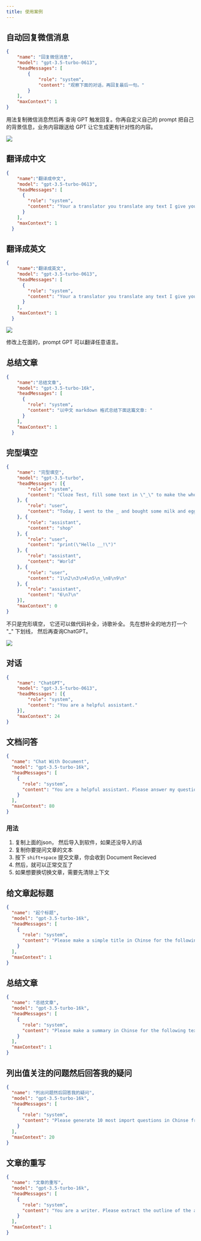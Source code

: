 ```yaml
---
title: 使用案例
---
```


## 自动回复微信消息
```json
{
    "name": "回复微信消息",
    "model": "gpt-3.5-turbo-0613",
    "headMessages": [
        {
            "role": "system",
            "content": "观察下面的对话，再回复最后一句。"
        }
    ],
    "maxContext": 1
}
```
用法复制微信消息然后再 查询 GPT 触发回复。你再自定义自己的 prompt 把自己的背景信息，业务内容跟送给 GPT 让它生成更有针对性的内容。 

![](https://ipfs.io/ipfs/QmbV39V3cCarNqCS8yXnhBL67CdeTwPUj7Zydr85ybBgVM?filename=e8831869-a2d7-4433-89b9-35f5db272626.gif)


## 翻译成中文
```json
{
    "name":"翻译成中文",
    "model": "gpt-3.5-turbo-0613",
    "headMessages": [
      {
        "role": "system",
        "content": "Your a translator you translate any text I give you into Chinese. Here is the message:"
      }
    ],
    "maxContext": 1
  }
```

## 翻译成英文
```json
{
    "name":"翻译成英文",
    "model": "gpt-3.5-turbo-0613",
    "headMessages": [
      {
        "role": "system",
        "content": "Your a translator you translate any text I give you into English. Here is the message:"
      }
    ],
    "maxContext": 1
  }
```

![](https://ipfs.ee/ipfs/QmWeYQJG8Tw41MNdqBX8H3RMPXLp4FEEdnTHtCGzjiXnFt/7c5ec8d0-a3d2-4d06-b649-316456390599.gif)

修改上在面的，prompt GPT 可以翻译任意语言。

## 总结文章
```json
{
    "name":"总结文章",
    "model": "gpt-3.5-turbo-16k",
    "headMessages": [
      {
        "role": "system",
        "content": "以中文 markdown 格式总结下面这篇文章: "
      }
    ],
    "maxContext": 1
  }
```

## 完型填空 
```json
{
    "name": "完型填空",
    "model": "gpt-3.5-turbo",
    "headMessages": [{
        "role": "system",
        "content": "Cloze Test, fill some text in \"_\" to make the whole content reasonable, just give me result, do not explain."
    }, {
        "role": "user",
        "content": "Today, I went to the _ and bought some milk and eggs."
    }, {
        "role": "assistant",
        "content": "shop"
    }, {
        "role": "user",
        "content": "print(\"Hello __!\")"
    }, {
        "role": "assistant",
        "content": "World"
    }, {
        "role": "user",
        "content": "1\n2\n3\n4\n5\n_\n8\n9\n"
    }, {
        "role": "assistant",
        "content": "6\n7\n"
    }],
    "maxContext": 0
}
```

不只是完形填空， 它还可以做代码补全，诗歌补全。 先在想补全的地方打一个 "_" 下划线， 然后再查询ChatGPT。

![](https://ipfs.ee/ipfs/QmRRcA8fbJ8V73h2e5hxkRDLDf2bsKcb9TurjXJCCADTRo/a159ab5f-e308-4d02-8d64-9c02ea0fc48e.gif)

## 对话

```json
{
    "name": "ChatGPT",
    "model": "gpt-3.5-turbo-0613",
    "headMessages": [{
        "role": "system",
        "content": "You are a helpful assistant."
    }],
    "maxContext": 24
}
```

## 文档问答
```json
{
  "name": "Chat With Document",
  "model": "gpt-3.5-turbo-16k",
  "headMessages": [
    {
      "role": "system",
      "content": "You are a helpful assistant. Please answer my questions by the article I give you next. When you receive the article reply me with \"Document Received!\" "
    }
  ],
  "maxContext": 80
}
```
### 用法
1. 复制上面的json， 然后导入到软件，如果还没导入的话
2. 复制你要提问文章的文本
3. 按下 `shift+space` 提交文章，你会收到 Document Recieved
4. 然后，就可以正常交互了
5. 如果想要换切换文章，需要先清除上下文

## 给文章起标题
```json
{
  "name": "起个标题",
  "model": "gpt-3.5-turbo-16k",
  "headMessages": [
    {
      "role": "system",
      "content": "Please make a simple title in Chinse for the following text:"
    }
  ],
  "maxContext": 1
}
```

## 总结文章
```json
{
  "name": "总结文章",
  "model": "gpt-3.5-turbo-16k",
  "headMessages": [
    {
      "role": "system",
      "content": "Please make a summary in Chinse for the following text:"
    }
  ],
  "maxContext": 1
}
```

## 列出值关注的问题然后回答我的疑问
```json
{
  "name": "列出问题然后回答我的疑问",
  "model": "gpt-3.5-turbo-16k",
  "headMessages": [
    {
      "role": "system",
      "content": "Please generate 10 most import questions in Chinse from the following text:"
    }
  ],
  "maxContext": 20
}
```

## 文章的重写
```json
{
  "name": "文章的重写",
  "model": "gpt-3.5-turbo-16k",
  "headMessages": [
    {
      "role": "system",
      "content": "You are a writer. Please extract the outline of the article and completely rewrite the article according to the outline. Please do not use the accent of the interpreter, but translate naturally, smoothly, and truthfully, and use beautiful and elegant words. It only needs to have a general meaning. The outline can be adjusted and does not need to appear in the answer. Just write the article in the answer. Try to keep the format of the article as much as possible. Your answer should be in Chinese. I'll send you the text later. I am now sending you the text."
    }
  ],
  "maxContext": 1
}
```

